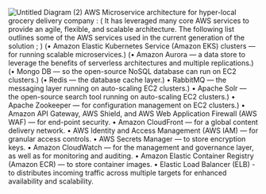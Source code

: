 ![Untitled Diagram (2)](https://github.com/karantamang9/mycom/assets/159943424/707c0680-c285-4d59-b1a3-b689961322a8)
AWS Microservice architecture for hyper-local grocery delivery company :
                   ( It has leveraged many core AWS services to provide an agile, flexible, and scalable architecture. The following list outlines some of the AWS services used in the current generation of the solution ; )
(• Amazon Elastic Kubernetes Service (Amazon EKS) clusters — for running scalable microservices.)
(• Amazon Aurora — a data store to leverage the benefits of serverless architectures and multiple replications.)
(• Mongo DB — so the open-source NoSQL database can run on EC2 clusters.)
(• Redis — the database cache layer.)
• RabbitMQ — the messaging layer running on auto-scaling EC2 clusters.)
• Apache Solr — the open-source search tool running on auto-scaling EC2 clusters.)
• Apache Zookeeper — for configuration management on EC2 clusters.)
• Amazon API Gateway, AWS Shield, and AWS Web Application Firewall (AWS WAF) — for end-point security.
• Amazon CloudFront — for a global content delivery network.
• AWS Identity and Access Management (AWS IAM) — for granular access controls.
• AWS Secrets Manager — to store encryption keys.
• Amazon CloudWatch — for the management and governance layer, as well as for monitoring and auditing.
• Amazon Elastic Container Registry (Amazon ECR) — to store container images.
• Elastic Load Balancer (ELB) - to distributes incoming traffic across multiple targets for enhanced availability and scalability.
                 
                  

